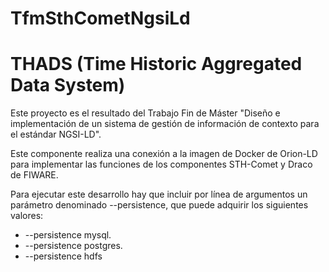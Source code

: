 # TfmSthCometNgsiLd

# THADS (Time Historic Aggregated Data System)

Este proyecto es el resultado del Trabajo Fin de Máster "Diseño e implementación de un sistema de gestión de información de contexto para el estándar NGSI-LD".

Este componente realiza una conexión a la imagen de Docker de Orion-LD para implementar las funciones de los componentes STH-Comet y Draco de FIWARE.

Para ejecutar este desarrollo hay que incluir por línea de argumentos un parámetro denominado --persistence, que puede adquirir los siguientes valores:
- --persistence mysql.
- --persistence postgres.
- --persistence hdfs
